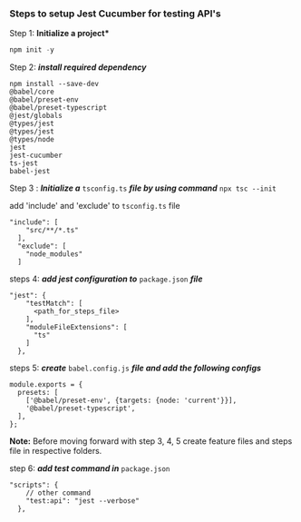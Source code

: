 ### Steps to setup Jest Cucumber for testing API's

Step 1: **Initialize a project\***

```javascript
npm init -y
```

Step 2: **_install required dependency_**

```
npm install --save-dev
@babel/core
@babel/preset-env
@babel/preset-typescript
@jest/globals
@types/jest
@types/jest
@types/node
jest
jest-cucumber
ts-jest
babel-jest
```

Step 3 : **_Initialize a_** `tsconfig.ts` **_file by using command_** ```npx tsc --init```


add 'include' and 'exclude' to ```tsconfig.ts``` file
    
```
"include": [
    "src/**/*.ts"
  ],
  "exclude": [
    "node_modules"
  ]
```

steps 4:  ***add jest configuration to*** ```package.json``` ***file***  

```
"jest": {
    "testMatch": [
      <path_for_steps_file>
    ],
    "moduleFileExtensions": [
      "ts"
    ]
  },
```

steps 5: ***create*** ```babel.config.js``` ***file and add the following configs***  

```
module.exports = {
  presets: [
    ['@babel/preset-env', {targets: {node: 'current'}}],
    '@babel/preset-typescript',
  ],
};
```

**Note:** Before moving forward with step 3, 4, 5 create feature files and steps file in respective folders.

step 6: ***add test command in*** ```package.json``` 

```
"scripts": {
    // other command
    "test:api": "jest --verbose"
  },
```
